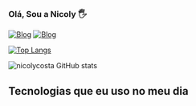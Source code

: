 ### Olá, Sou a Nicoly 🖐️
[![Blog](https://img.shields.io/badge/LinkedIn-0077B5?style=for-the-badge&logo=linkedin&logoColor=white)](https://www.linkedin.com/in/nicoly-rodrigues-61a032198/)
[![Blog](https://img.shields.io/badge/Instagram-E4405F?style=for-the-badge&logo=instagram&logoColor=white)](https://www.instagram.com/nicolyc/)

[![Top Langs](https://github-readme-stats.vercel.app/api/top-langs/?username=nicolycosta&layout=compact)](https://github.com/nicolycosta/nicolycosta)

![nicolycosta GitHub stats](https://github-readme-stats.vercel.app/api?username=nicolycosta&show_icons=true&theme=radical)

## Tecnologias que eu uso no meu dia

<div style="display: inline_block"><br/>
  <ing align="center" alt="html5" src="https://img.shields.io/badge/Python-3776AB?style=for-the-badge&logo=python&logoColor=white" />








